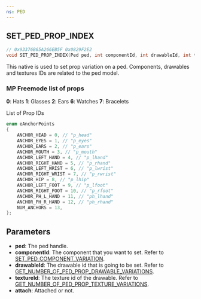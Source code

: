 ```yaml
---
ns: PED
---
```

## SET_PED_PROP_INDEX

```c
// 0x93376B65A266EB5F 0x0829F2E2
void SET_PED_PROP_INDEX(Ped ped, int componentId, int drawableId, int textureId, BOOL attach);
```

This native is used to set prop variation on a ped. Components, drawables and textures IDs are related to the ped model.

### MP Freemode list of props
**0**: Hats
**1**: Glasses
**2**: Ears
**6**: Watches
**7**: Bracelets

List of Prop IDs
```c
enum eAnchorPoints
{
    ANCHOR_HEAD = 0, // "p_head"
    ANCHOR_EYES = 1, // "p_eyes"
    ANCHOR_EARS = 2, // "p_ears"
    ANCHOR_MOUTH = 3, // "p_mouth"
    ANCHOR_LEFT_HAND = 4, // "p_lhand"
    ANCHOR_RIGHT_HAND = 5, // "p_rhand"
    ANCHOR_LEFT_WRIST = 6, // "p_lwrist"
    ANCHOR_RIGHT_WRIST = 7, // "p_rwrist"
    ANCHOR_HIP = 8, // "p_lhip"
    ANCHOR_LEFT_FOOT = 9, // "p_lfoot"
    ANCHOR_RIGHT_FOOT = 10, // "p_rfoot"
    ANCHOR_PH_L_HAND = 11, // "ph_lhand"
    ANCHOR_PH_R_HAND = 12, // "ph_rhand"
    NUM_ANCHORS = 13,
};
```

## Parameters
* **ped**: The ped handle.
* **componentId**: The component that you want to set. Refer to [SET_PED_COMPONENT_VARIATION](#_0x262B14F48D29DE80).
* **drawableId**: The drawable id that is going to be set. Refer to [GET_NUMBER_OF_PED_PROP_DRAWABLE_VARIATIONS](#_0x5FAF9754E789FB47).
* **textureId**: The texture id of the drawable. Refer to [GET_NUMBER_OF_PED_PROP_TEXTURE_VARIATIONS](#_0xA6E7F1CEB523E171).
* **attach**: Attached or not.
